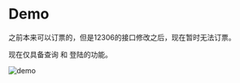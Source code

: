 # Demo
之前本来可以订票的，但是12306的接口修改之后，现在暂时无法订票。

现在仅具备查询 和 登陆的功能。

![demo](http://7xpbra.com1.z0.glb.clouddn.com/12306ForMac.png)
